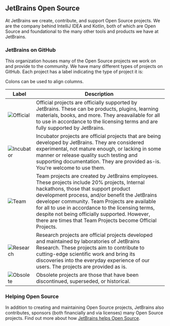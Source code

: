 ## JetBrains Open Source

At JetBrains we create, contribute, and support Open Source projects. We are the company behind IntelliJ IDEA and Kotlin, both of which are Open Source and foundational to the many other tools and products we have at JetBrains. 
 

### JetBrains on GitHub 

This organization houses many of the Open Source projects we work on and provide to the community. We have many different types of projects on GitHub. Each project has a label indicating the type of project it is:

Colons can be used to align columns.

| Label        | Description           
| ------------- |-------------|
| ![Official](https://jb.gg/badges/official-plastic.svg) |Official projects are officially supported by JetBrains. These can be products, plugins, learning materials, books, and more. They areavailable for all to use in accordance to the licensing terms and are fully supported by JetBrains.|
| ![Incubator](https://jb.gg/badges/incubator-plastic.svg) | Incubator projects are official projects that are being developed by JetBrains. They are considered experimental, not mature enough, or lacking in some manner or release quality such testing and supporting documentation. They are provided as-is. You're welcome to use them. |
| ![Team](https://jb.gg/badges/team-plastic.svg) |  Team projects are created by JetBrains employees. These projects include 20% projects, Internal hackathons, those that support product development process, and/or benefit the JetBrains developer community. Team Projects are available for all to use in accordance to the licensing terms, despite not being officially supported. However, there are times that Team Projects become Official Projects.|
|![Research](https://jb.gg/badges/research-plastic.svg) | 	Research projects are official projects developed and maintained by laboratories of JetBrains Research. These projects aim to contribute to cutting-edge scientific work and bring its discoveries into the everyday experience of our users. The projects are provided as is.|
| ![Obsolete](https://jb.gg/badges/obsolete-plastic.svg) | Obsolete projects are those that have been discontinued, superseded, or historical. |


 
### Helping Open Source

In addition to creating and maintaining Open Source projects, JetBrains also contributes, sponsors (both financially and via licenses) many Open Source projects. Find out more about how [JetBrains helps Open Source](https://jetbrains.com/opensource).

